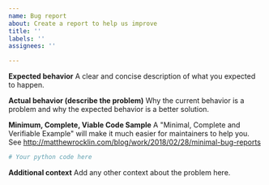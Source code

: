 ```yaml
---
name: Bug report
about: Create a report to help us improve
title: ''
labels: ''
assignees: ''

---
```


**Expected behavior**
A clear and concise description of what you expected to happen.

**Actual behavior (describe the problem)**
Why the current behavior is a problem and why the expected behavior is a better solution.

**Minimum, Complete, Viable Code Sample**
A "Minimal, Complete and Verifiable Example" will make it much easier for maintainers to help you.
See http://matthewrocklin.com/blog/work/2018/02/28/minimal-bug-reports

```python
# Your python code here
```

**Additional context**
Add any other context about the problem here.
